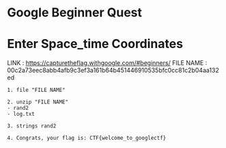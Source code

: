 # Google Beginner Quest
# Enter Space_time Coordinates


LINK : https://capturetheflag.withgoogle.com/#beginners/
FILE NAME : 00c2a73eec8abb4afb9c3ef3a161b64b451446910535bfc0cc81c2b04aa132ed 

```
1. file "FILE NAME"

2. unzip "FILE NAME"
- rand2
- log.txt

3. strings rand2

4. Congrats, your flag is: CTF{welcome_to_googlectf}

```